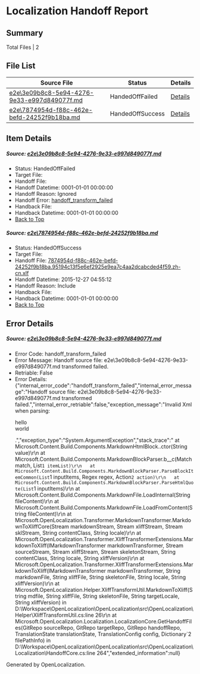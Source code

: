 # <a name='report-top'></a> Localization Handoff Report

## Summary
 Total Files | 2

## File List
 Source File | Status | Details 
 ----------- | ------ | ------- 
 [e2e\3e09b8c8-5e94-4276-9e33-e997d849077f.md](https://github.com/OpenLocalizationTest/oltest/blob/e868a91d842aa6303667b4238628c406a6deb30b/e2e/3e09b8c8-5e94-4276-9e33-e997d849077f.md) | HandedOffFailed | [Details](#26fdaf79011b5e8fb410f22d65f2c5188ea675492)
 [e2e\7874954d-f88c-462e-befd-24252f9b18ba.md](https://github.com/OpenLocalizationTest/oltest/blob/e868a91d842aa6303667b4238628c406a6deb30b/e2e/7874954d-f88c-462e-befd-24252f9b18ba.md) | HandedOffSuccess | [Details](#0e9f813deb7c88e36ddb8dab7bc7118e9db359ce3)

## Item Details
##### <a name='26fdaf79011b5e8fb410f22d65f2c5188ea675492'></a> Source: [e2e\3e09b8c8-5e94-4276-9e33-e997d849077f.md](https://github.com/OpenLocalizationTest/oltest/blob/e868a91d842aa6303667b4238628c406a6deb30b/e2e/3e09b8c8-5e94-4276-9e33-e997d849077f.md)
* Status: HandedOffFailed
* Target File: 
* Handoff File: 
* Handoff Datetime: 0001-01-01 00:00:00
* Handoff Reason: Ignored
* Handoff Error: [handoff_transform_failed](#26fdaf79011b5e8fb410f22d65f2c5188ea675492handoff_transform_failed)
* Handback File: 
* Handback Datetime: 0001-01-01 00:00:00
* [Back to Top](#report-top)

##### <a name='0e9f813deb7c88e36ddb8dab7bc7118e9db359ce3'></a> Source: [e2e\7874954d-f88c-462e-befd-24252f9b18ba.md](https://github.com/OpenLocalizationTest/oltest/blob/e868a91d842aa6303667b4238628c406a6deb30b/e2e/7874954d-f88c-462e-befd-24252f9b18ba.md)
* Status: HandedOffSuccess
* Target File: 
* Handoff File: [7874954d-f88c-462e-befd-24252f9b18ba.95194c13f5e6ef2925e9ea7c4aa2dcabcded4f59.zh-cn.xlf](https://github.com/OpenLocalizationTestOrg/olhandoff/blob/869c6507adb5fc58f299658797883d47cb54a8b2/ol-handoff/OpenLocalizationTestOrg/oltest.zh-cn/qimu/7874954d-f88c-462e-befd-24252f9b18ba.95194c13f5e6ef2925e9ea7c4aa2dcabcded4f59.zh-cn.xlf)
* Handoff Datetime: 2015-12-27 04:55:12
* Handoff Reason: Include
* Handback File: 
* Handback Datetime: 0001-01-01 00:00:00
* [Back to Top](#report-top)


## Error Details
##### <a name='26fdaf79011b5e8fb410f22d65f2c5188ea675492handoff_transform_failed'></a> Source: [e2e\3e09b8c8-5e94-4276-9e33-e997d849077f.md](#26fdaf79011b5e8fb410f22d65f2c5188ea675492)
* Error Code: handoff_transform_failed
* Error Message: Handoff source file: e2e\3e09b8c8-5e94-4276-9e33-e997d849077f.md transformed failed.
* Retriable: False
* Error Details: {"internal_error_code":"handoff_transform_failed","internal_error_message":"Handoff source file: e2e\\3e09b8c8-5e94-4276-9e33-e997d849077f.md transformed failed.","internal_error_retriable":false,"exception_message":"Invalid Xml when parsing: <p>hello <br> world</p>.","exception_type":"System.ArgumentException","stack_trace":"   at Microsoft.Content.Build.Components.MarkdownHtmlBlock..ctor(String value)\r\n   at Microsoft.Content.Build.Components.MarkdownBlockParser.<ParseHtmlQuote>b__c(Match match, List`1 itemList)\r\n   at Microsoft.Content.Build.Components.MarkdownBlockParser.ParseBlockItemCommon(List`1 inputItems, Regex regex, Action`2 action)\r\n   at Microsoft.Content.Build.Components.MarkdownBlockParser.ParseHtmlQuote(List`1 inputItems)\r\n   at Microsoft.Content.Build.Components.MarkdownFile.LoadInternal(String fileContent)\r\n   at Microsoft.Content.Build.Components.MarkdownFile.LoadFromContent(String fileContent)\r\n   at Microsoft.OpenLocalization.Transformer.MarkdownTransformer.MarkdownToXliffCore(Stream markdownStream, Stream xliffStream, Stream sklStream, String contentClass, String locale)\r\n   at Microsoft.OpenLocalization.Transformer.XliffTransformerExtensions.MarkdownToXliff(IMarkdownTransformer markdownTransformer, Stream sourceStream, Stream xliffStream, Stream skeletonStream, String contentClass, String locale, String xliffVersion)\r\n   at Microsoft.OpenLocalization.Transformer.XliffTransformerExtensions.MarkdownToXliff(IMarkdownTransformer markdownTransformer, String markdownFile, String xliffFile, String skeletonFile, String locale, String xliffVersion)\r\n   at Microsoft.OpenLocalization.Helper.XliffTransformUtil.MarkdownToXliff(String mdfile, String xliffFile, String skeletonFile, String targetLocale, String xliffVersion) in D:\\Workspace\\OpenLocalization\\OpenLocalization\\src\\OpenLocalization\\Helper\\XliffTransformUtil.cs:line 26\r\n   at Microsoft.OpenLocalization.Localization.LocalizationCore.GetHandoffFiles(GitRepo sourceRepo, GitRepo targetRepo, GitRepo handoffRepo, TranslationState translationState, TranslationConfig config, Dictionary`2 filePathInfo) in D:\\Workspace\\OpenLocalization\\OpenLocalization\\src\\OpenLocalization\\Localization\\HandoffCore.cs:line 264","extended_information":null}


Generated by OpenLocalization.
